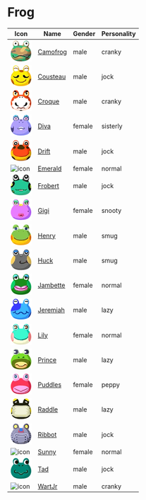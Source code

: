 # Frog

|Icon|Name|Gender|Personality|
|---|---|---|---|
|![icon](./camofrog/icon.png)|[Camofrog](./camofrog)|male|cranky|
|![icon](./cousteau/icon.png)|[Cousteau](./cousteau)|male|jock|
|![icon](./croque/icon.png)|[Croque](./croque)|male|cranky|
|![icon](./diva/icon.png)|[Diva](./diva)|female|sisterly|
|![icon](./drift/icon.png)|[Drift](./drift)|male|jock|
|![icon](./emerald/icon.png)|[Emerald](./emerald)|female|normal|
|![icon](./frobert/icon.png)|[Frobert](./frobert)|male|jock|
|![icon](./gigi/icon.png)|[Gigi](./gigi)|female|snooty|
|![icon](./henry/icon.png)|[Henry](./henry)|male|smug|
|![icon](./huck/icon.png)|[Huck](./huck)|male|smug|
|![icon](./jambette/icon.png)|[Jambette](./jambette)|female|normal|
|![icon](./jeremiah/icon.png)|[Jeremiah](./jeremiah)|male|lazy|
|![icon](./lily/icon.png)|[Lily](./lily)|female|normal|
|![icon](./prince/icon.png)|[Prince](./prince)|male|lazy|
|![icon](./puddles/icon.png)|[Puddles](./puddles)|female|peppy|
|![icon](./raddle/icon.png)|[Raddle](./raddle)|male|lazy|
|![icon](./ribbot/icon.png)|[Ribbot](./ribbot)|male|jock|
|![icon](./sunny/icon.png)|[Sunny](./sunny)|female|normal|
|![icon](./tad/icon.png)|[Tad](./tad)|male|jock|
|![icon](./wartjr/icon.png)|[WartJr](./wartjr)|male|cranky|
